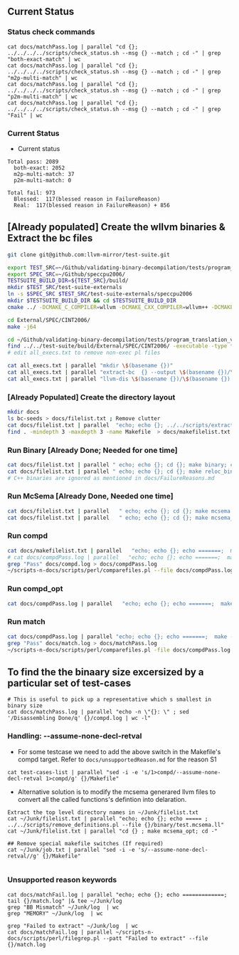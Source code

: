 ## Current Status
### Status check commands
  ```
  cat docs/matchPass.log | parallel "cd {}; ../../../../scripts/check_status.sh --msg {} --match ; cd -" | grep "both-exact-match" | wc
  cat docs/matchPass.log | parallel "cd {}; ../../../../scripts/check_status.sh --msg {} --match ; cd -" | grep "m2p-multi-match" | wc
  cat docs/matchPass.log | parallel "cd {}; ../../../../scripts/check_status.sh --msg {} --match ; cd -" | grep "p2m-multi-match" | wc
  cat docs/matchPass.log | parallel "cd {}; ../../../../scripts/check_status.sh --msg {} --match ; cd -" | grep "Fail" | wc
  ```
### Current Status
 - Current status
  ```
  Total pass: 2089
    both-exact: 2052
    m2p-multi-match: 37
    p2m-multi-match: 0

  Total fail: 973
    Blessed:  117(blessed reason in FailureReason)
    Real:  117(blessed reason in FailureReason) + 856
  ```
## [Already populated] Create the wllvm binaries & Extract the bc files
```bash
git clone git@github.com:llvm-mirror/test-suite.git

export TEST_SRC=~/Github/validating-binary-decompilation/tests/program_translation_validation/test-suite/
export SPEC_SRC=~/Github/speccpu2006/
TESTSUITE_BUILD_DIR=${TEST_SRC}/build/
mkdir $TEST_SRC/test-suite-externals
ln -s $SPEC_SRC $TEST_SRC/test-suite-externals/speccpu2006
mkdir $TESTSUITE_BUILD_DIR && cd $TESTSUITE_BUILD_DIR
cmake ../ -DCMAKE_C_COMPILER=wllvm -DCMAKE_CXX_COMPILER=wllvm++ -DCMAKE_C_FLAGS_RELEASE="-O0" -DCMAKE_CXX_FLAGS_RELEASE="-O0"

cd External/SPEC/CINT2006/
make -j64

cd ~/Github/validating-binary-decompilation/tests/program_translation_validation/spec2006/bc-seeds
find ../../test-suite/build/External/SPEC/CINT2006/ -executable -type f &> all_execs.txt
# edit all_execs.txt to remove non-exec pl files

cat all_execs.txt | parallel "mkdir \$(basename {})"
cat all_execs.txt | parallel "extract-bc  {} --output \$(basename {})/\$(basename {}).bc"
cat all_execs.txt | parallel "llvm-dis \$(basename {})/\$(basename {}).bc -o  \$(basename {})/\$(basename {}).ll"
```

### [Already Populated] Create the directory layout
```bash
mkdir docs
ls bc-seeds > docs/filelist.txt ; Remove clutter
cat docs/filelist.txt | parallel  "echo; echo {}; ../../scripts/extractor.py -P ${HOME}/Github/validating-binary-decompilation/source/build/lib/LLVMfunc-analyzer.so -O ./ bc-seeds/{}/{}.bc"
find . -mindepth 3 -maxdepth 3 -name Makefile  > docs/makefilelist.txt
```

### Run Binary [Already Done; Needed for one time]
```bash
cat docs/filelist.txt | parallel " echo; echo {}; cd {}; make binary; cd .." |& tee ~/Junk/log
cat docs/filelist.txt | parallel " echo; echo {}; cd {}; make reloc_binary ; cd .." |& tee ~/Junk/log
# C++ binaries are ignored as mentioned in docs/FailureReasons.md
```

### Run McSema [Already Done, Needed one time]
```bash
cat docs/filelist.txt | parallel   " echo; echo {}; cd {}; make mcsema ; cd .." |& tee ~/Junk/log
cat docs/filelist.txt | parallel   " echo; echo {}; cd {}; make mcsema_opt ; cd .." |& tee ~/Junk/log
```

### Run compd
```bash
cat docs/makefilelist.txt | parallel   "echo; echo {}; echo =======;  make -C {} compd" |& tee docs/compd.log
# cat docs/compdPass.log | parallel   "echo; echo {}; echo =======;  make -C {} compd" |& tee docs/compd.log
grep "Pass" docs/compd.log > docs/compdPass.log
~/scripts-n-docs/scripts/perl/comparefiles.pl --file docs/compdPass.log --file docs/makefilelist.txt --show 1 > docs/compdFail.log
```

### Run compd_opt
```bash
cat docs/compdPass.log | parallel   "echo; echo {}; echo =======;  make -C {} compd_opt" |& tee docs/opt.log
```


### Run match
```bash
cat docs/compdPass.log | parallel "echo; echo {}; echo =======;  make -C {} match" |& tee docs/match.log
grep "Pass" docs/match.log > docs/matchPass.log
~/scripts-n-docs/scripts/perl/comparefiles.pl -file docs/compdPass.log --file docs/matchPass.log  --show 1 > docs/matchFail.log
```

## To find the the binaary size excersized by  a particular set of test-cases
```
# This is useful to pick up a representative which s smallest in binary size
cat docs/matchPass.log | parallel "echo -n \"{}: \" ; sed '/Disassembling Done/q' {}/compd.log | wc -l"
```

### Handling: --assume-none-decl-retval
  -  For some testcase we need to add the above switch in the Makefile's compd target. Refer to `docs/unsupportedReason.md` for the reason S1
  ```
  cat test-cases-list | parallel "sed -i -e 's/1>compd/--assume-none-decl-retval 1>compd/g' {}/Makefile"
  ```
  - Alternative solution is to modify the mcsema generared llvm files to convert all the called functions's defintion into delaration.
  ```
  Extract the top level directory names in ~/Junk/filelist.txt
  cat ~/Junk/filelist.txt | parallel "echo; echo {}; echo ===== ; ../../scripts/remove_definitions.pl --file {}/binary/test.mcsema.ll"
  cat ~/Junk/filelist.txt | parallel "cd {} ; make mcsema_opt; cd -"

  ## Remove special makefile switches (If required)
  cat ~/Junk/job.txt | parallel "sed -i -e 's/--assume-none-decl-retval//g' {}/Makefile"

  
  ```

### Unsupported reason keywords
```
cat docs/matchFail.log | parallel "echo; echo {}; echo =============; tail {}/match.log" |& tee ~/Junk/log
grep "BB Mismatch" ~/Junk/log  | wc
grep "MEMORY" ~/Junk/log  | wc

grep "Failed to extract" ~/Junk/log  | wc
cat docs/matchFail.log | parallel ~/scripts-n-docs/scripts/perl/filegrep.pl --patt "Failed to extract" --file {}/match.log
```
